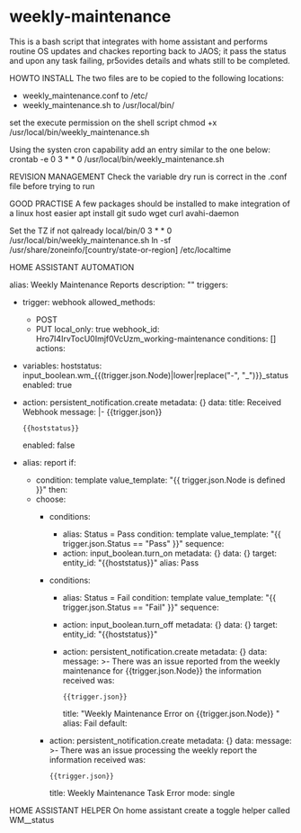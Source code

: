 # weekly-maintenance
This is a bash script that integrates with home assistant and performs routine OS updates and chackes reporting back to JAOS; it pass the status and upon any task failing, pr5ovides details and whats still to be completed.

HOWTO INSTALL
The two files are to be copied to the following locations:
  - weekly_maintenance.conf to /etc/
  - weekly_maintenance.sh to /usr/local/bin/

set the execute permission on the shell script
  chmod +x /usr/local/bin/weekly_maintenance.sh

Using the systen cron capability add an entry similar to the one below: 
  crontab -e
  0 3 * * 0 /usr/local/bin/weekly_maintenance.sh

REVISION MANAGEMENT
Check the variable dry run is correct in the .conf file before trying to run

GOOD PRACTISE
A few packages should be installed to make integration of a linux host easier
  apt install git sudo wget curl avahi-daemon
  
Set the TZ if not qalready local/bin/0 3 * * 0 /usr/local/bin/weekly_maintenance.sh
ln -sf /usr/share/zoneinfo/[country/state-or-region] /etc/localtime

HOME ASSISTANT AUTOMATION

alias: Weekly Maintenance Reports
description: ""
triggers:
  - trigger: webhook
    allowed_methods:
      - POST
      - PUT
    local_only: true
    webhook_id: Hro7I4IrvTocU0Imjf0VcUzm_working-maintenance
conditions: []
actions:
  - variables:
      hoststatus: input_boolean.wm_{{(trigger.json.Node)|lower|replace("-", "_")}}_status
    enabled: true
  - action: persistent_notification.create
    metadata: {}
    data:
      title: Received Webhook
      message: |-
        {{trigger.json}}

        {{hoststatus}}
    enabled: false
  - alias: report
    if:
      - condition: template
        value_template: "{{ trigger.json.Node is defined }}"
    then:
      - choose:
          - conditions:
              - alias: Status = Pass
                condition: template
                value_template: "{{ trigger.json.Status == \"Pass\" }}"
            sequence:
              - action: input_boolean.turn_on
                metadata: {}
                data: {}
                target:
                  entity_id: "{{hoststatus}}"
            alias: Pass
          - conditions:
              - alias: Status = Fail
                condition: template
                value_template: "{{ trigger.json.Status == \"Fail\" }}"
            sequence:
              - action: input_boolean.turn_off
                metadata: {}
                data: {}
                target:
                  entity_id: "{{hoststatus}}"
              - action: persistent_notification.create
                metadata: {}
                data:
                  message: >-
                    There was an issue reported from the weekly maintenance for
                    {{trigger.json.Node}} the information received was:


                    {{trigger.json}}
                  title: "Weekly Maintenance Error on {{trigger.json.Node}} "
            alias: Fail
        default:
          - action: persistent_notification.create
            metadata: {}
            data:
              message: >-
                There was an issue processing the weekly report the information
                received was:


                {{trigger.json}}
              title: Weekly Maintenance Task Error
mode: single




HOME ASSISTANT HELPER
On home assistant
create a toggle helper called WM_<hostname>_status
